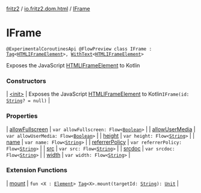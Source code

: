 [fritz2](../../index.md) / [io.fritz2.dom.html](../index.md) / [IFrame](./index.md)

# IFrame

`@ExperimentalCoroutinesApi @FlowPreview class IFrame : `[`Tag`](../../io.fritz2.dom/-tag/index.md)`<`[`HTMLIFrameElement`](https://kotlinlang.org/api/latest/jvm/stdlib/org.w3c.dom/-h-t-m-l-i-frame-element/index.html)`>, `[`WithText`](../../io.fritz2.dom/-with-text/index.md)`<`[`HTMLIFrameElement`](https://kotlinlang.org/api/latest/jvm/stdlib/org.w3c.dom/-h-t-m-l-i-frame-element/index.html)`>`

Exposes the JavaScript [HTMLIFrameElement](https://developer.mozilla.org/en/docs/Web/API/HTMLIFrameElement) to Kotlin

### Constructors

| [&lt;init&gt;](-init-.md) | Exposes the JavaScript [HTMLIFrameElement](https://developer.mozilla.org/en/docs/Web/API/HTMLIFrameElement) to Kotlin`IFrame(id: `[`String`](https://kotlinlang.org/api/latest/jvm/stdlib/kotlin/-string/index.html)`? = null)` |

### Properties

| [allowFullscreen](allow-fullscreen.md) | `var allowFullscreen: Flow<`[`Boolean`](https://kotlinlang.org/api/latest/jvm/stdlib/kotlin/-boolean/index.html)`>` |
| [allowUserMedia](allow-user-media.md) | `var allowUserMedia: Flow<`[`Boolean`](https://kotlinlang.org/api/latest/jvm/stdlib/kotlin/-boolean/index.html)`>` |
| [height](height.md) | `var height: Flow<`[`String`](https://kotlinlang.org/api/latest/jvm/stdlib/kotlin/-string/index.html)`>` |
| [name](name.md) | `var name: Flow<`[`String`](https://kotlinlang.org/api/latest/jvm/stdlib/kotlin/-string/index.html)`>` |
| [referrerPolicy](referrer-policy.md) | `var referrerPolicy: Flow<`[`String`](https://kotlinlang.org/api/latest/jvm/stdlib/kotlin/-string/index.html)`>` |
| [src](src.md) | `var src: Flow<`[`String`](https://kotlinlang.org/api/latest/jvm/stdlib/kotlin/-string/index.html)`>` |
| [srcdoc](srcdoc.md) | `var srcdoc: Flow<`[`String`](https://kotlinlang.org/api/latest/jvm/stdlib/kotlin/-string/index.html)`>` |
| [width](width.md) | `var width: Flow<`[`String`](https://kotlinlang.org/api/latest/jvm/stdlib/kotlin/-string/index.html)`>` |

### Extension Functions

| [mount](../../io.fritz2.dom/mount.md) | `fun <X : `[`Element`](https://kotlinlang.org/api/latest/jvm/stdlib/org.w3c.dom/-element/index.html)`> `[`Tag`](../../io.fritz2.dom/-tag/index.md)`<X>.mount(targetId: `[`String`](https://kotlinlang.org/api/latest/jvm/stdlib/kotlin/-string/index.html)`): `[`Unit`](https://kotlinlang.org/api/latest/jvm/stdlib/kotlin/-unit/index.html) |

